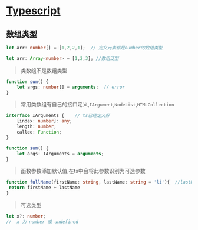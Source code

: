 # [Typescript](https://ts.xcatliu.com/basics)

## 数组类型

```ts
let arr: number[] = [1,2,2,1];  // 定义元素都是number的数组类型

let arr: Array<number> = [1,2,3]; //数组泛型
```

> 类数组不是数组类型

```ts
function sum() {
    let args: number[] = arguments;  // error
}
```

> 常用类数组有自己的接口定义,`IArgument`,`NodeList`,`HTMLCollection`

```ts
interface IArguments {    // ts已经定义好
    [index: number]: any;
    length: number;
    callee: Function;
}

function sum() {
    let args: IArguments = arguments;
}
```

> 函数参数添加默认值,在ts中会将此参数识别为可选参数

```ts
function fullName(firstName: string, lastName: string = 'li'){  //lastName为被识别为可选参数,且不受到可选参数必须在必需参数后的限制
 return firstName + lastName
}
```

> 可选类型

```ts
let x?: number;
//  x 为 number 或 undefined
```
